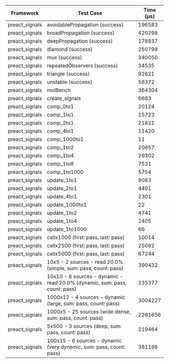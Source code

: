 | Framework | Test Case | Time (μs) |
| --- | --- | --- |
| preact_signals | avoidablePropagation (success) | 196583 |
| preact_signals | broadPropagation (success) | 420298 |
| preact_signals | deepPropagation (success) | 178837 |
| preact_signals | diamond (success) | 250798 |
| preact_signals | mux (success) | 340050 |
| preact_signals | repeatedObservers (success) | 34535 |
| preact_signals | triangle (success) | 92621 |
| preact_signals | unstable (success) | 58372 |
| preact_signals | molBench | 364304 |
| preact_signals | create_signals | 6683 |
| preact_signals | comp_0to1 | 20124 |
| preact_signals | comp_1to1 | 15723 |
| preact_signals | comp_2to1 | 21821 |
| preact_signals | comp_4to1 | 11420 |
| preact_signals | comp_1000to1 | 11 |
| preact_signals | comp_1to2 | 20857 |
| preact_signals | comp_1to4 | 26302 |
| preact_signals | comp_1to8 | 7531 |
| preact_signals | comp_1to1000 | 5754 |
| preact_signals | update_1to1 | 9083 |
| preact_signals | update_2to1 | 4491 |
| preact_signals | update_4to1 | 2301 |
| preact_signals | update_1000to1 | 22 |
| preact_signals | update_1to2 | 4741 |
| preact_signals | update_1to4 | 2405 |
| preact_signals | update_1to1000 | 66 |
| preact_signals | cellx1000 (first: pass, last: pass) | 10014 |
| preact_signals | cellx2500 (first: pass, last: pass) | 25092 |
| preact_signals | cellx5000 (first: pass, last: pass) | 67244 |
| preact_signals | 10x5 - 2 sources - read 20.0% (simple, sum: pass, count: pass) | 390432 |
| preact_signals | 10x10 - 6 sources - dynamic - read 20.0% (dynamic, sum: pass, count: pass) | 235377 |
| preact_signals | 1000x12 - 4 sources - dynamic (large, sum: pass, count: pass) | 3004227 |
| preact_signals | 1000x5 - 25 sources (wide dense, sum: pass, count: pass) | 2261656 |
| preact_signals | 5x500 - 3 sources (deep, sum: pass, count: pass) | 219464 |
| preact_signals | 100x15 - 6 sources - dynamic (very dynamic, sum: pass, count: pass) | 381198 |
